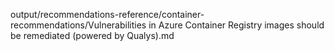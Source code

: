 output/recommendations-reference/container-recommendations/Vulnerabilities in Azure Container Registry images should be remediated (powered by Qualys).md
